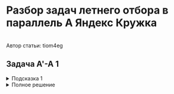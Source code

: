 <h1>Разбор задач летнего отбора в параллель A Яндекс Кружка</h1><br>Автор статьи: tiom4eg
<h2>Задача A'-A 1</h2>
<details>
  <summary>Подсказка 1</summary>

  Давайте вспомним про выпуклые оболочки. Как они могут помочь при решении этой задачи?
  
</details>
<details>
  <summary>Полное решение</summary>

  Определения:
  
  Пусть есть множество точек $S$, лежащих на одной прямой $l$.
  *Крайней* будем называть такую $p \in S$, что все точки в $S \setminus p$ лежат по одну сторону от перпендикуляра к $l$, проведённого через $p$.
  
  <br>
  Решение:

  Эту задачу наверняка можно было решать несколькими способами, но здесь рассмотрим конкретно моё решение.

  Для начала заметим, что если для какой-то прямой, содержащей две точки многоугольника, все точки многоугольника находятся в одной полуплоскости (условие 2), то эта прямая будет содержать в себе какую-то сторону выпуклой оболочки данного многоугольника.
  Могут быть случаи, когда на такой прямой лежит больше двух вершин многоугольника, однако тогда в выпуклую оболочку будут входить только две *крайние* вершины.
  В таком случае, если для каких-то двух вершин на этой прямой проекция центра масс будет лежать на их отрезке, то она точно будет лежать на отрезке между двумя *крайними* вершинами этой прямой.

  Значит, для решения задачи нам достаточно построить выпуклую оболочку данного многоугольника и посчитать количество соседних пар вершин в ней, для которых выполняется условие.
  
</details>


